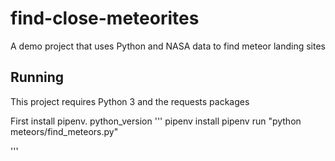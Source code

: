 # find-close-meteorites
A demo project that uses Python and NASA data to find meteor landing sites

## Running

This project requires Python 3 and the requests packages

First install pipenv. python_version
'''
pipenv install
pipenv run "python meteors/find_meteors.py"

'''
